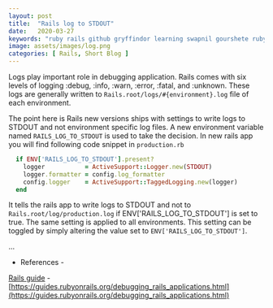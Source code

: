 ```yaml
---
layout: post
title:  "Rails log to STDOUT"
date:   2020-03-27
keywords: "ruby rails github gryffindor learning swapnil gourshete ruby on rails logs log file stdout terminal"
image: assets/images/log.png
categories: [ Rails, Short Blog ]
---
```


Logs play important role in debugging application. Rails comes with six levels of logging :debug, :info, :warn, :error, :fatal,
 and :unknown. These logs are generally written to `Rails.root/logs/#{environment}.log` file of each environment. 
 
The point here is Rails new versions ships with settings to write logs to STDOUT and not environment specific log files. A
new environment variable named `RAILS_LOG_TO_STDOUT` is used to take the decision. In new rails app you will find following
code snippet in `production.rb`

```ruby
  if ENV['RAILS_LOG_TO_STDOUT'].present?
    logger           = ActiveSupport::Logger.new(STDOUT)
    logger.formatter = config.log_formatter
    config.logger    = ActiveSupport::TaggedLogging.new(logger)
  end
```

It tells the rails app to write logs to STDOUT and not to `Rails.root/log/production.log` if ENV['RAILS_LOG_TO_STDOUT'] is set to true.
The same setting is applied to all environments. This setting can be toggled by simply altering the value set to
 `ENV['RAILS_LOG_TO_STDOUT']`.


...
 
 * References - 
 
[Rails guide](https://guides.rubyonrails.org/debugging_rails_applications.html) - [https://guides.rubyonrails.org/debugging_rails_applications.html](https://guides.rubyonrails.org/debugging_rails_applications.html)